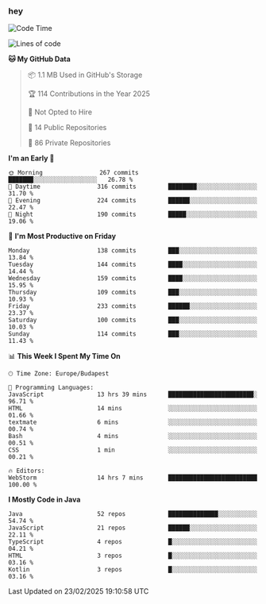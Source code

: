 ### hey

<!--START_SECTION:waka-->
![Code Time](http://img.shields.io/badge/Code%20Time-1%2C095%20hrs%2018%20mins-blue)

![Lines of code](https://img.shields.io/badge/From%20Hello%20World%20I%27ve%20Written-1.8%20million%20lines%20of%20code-blue)

**🐱 My GitHub Data** 

> 📦 1.1 MB Used in GitHub's Storage 
 > 
> 🏆 114 Contributions in the Year 2025
 > 
> 🚫 Not Opted to Hire
 > 
> 📜 14 Public Repositories 
 > 
> 🔑 86 Private Repositories 
 > 
**I'm an Early 🐤** 

```text
🌞 Morning                267 commits         ███████░░░░░░░░░░░░░░░░░░   26.78 % 
🌆 Daytime                316 commits         ████████░░░░░░░░░░░░░░░░░   31.70 % 
🌃 Evening                224 commits         ██████░░░░░░░░░░░░░░░░░░░   22.47 % 
🌙 Night                  190 commits         █████░░░░░░░░░░░░░░░░░░░░   19.06 % 
```
📅 **I'm Most Productive on Friday** 

```text
Monday                   138 commits         ███░░░░░░░░░░░░░░░░░░░░░░   13.84 % 
Tuesday                  144 commits         ████░░░░░░░░░░░░░░░░░░░░░   14.44 % 
Wednesday                159 commits         ████░░░░░░░░░░░░░░░░░░░░░   15.95 % 
Thursday                 109 commits         ███░░░░░░░░░░░░░░░░░░░░░░   10.93 % 
Friday                   233 commits         ██████░░░░░░░░░░░░░░░░░░░   23.37 % 
Saturday                 100 commits         ███░░░░░░░░░░░░░░░░░░░░░░   10.03 % 
Sunday                   114 commits         ███░░░░░░░░░░░░░░░░░░░░░░   11.43 % 
```


📊 **This Week I Spent My Time On** 

```text
🕑︎ Time Zone: Europe/Budapest

💬 Programming Languages: 
JavaScript               13 hrs 39 mins      ████████████████████████░   96.71 % 
HTML                     14 mins             ░░░░░░░░░░░░░░░░░░░░░░░░░   01.66 % 
textmate                 6 mins              ░░░░░░░░░░░░░░░░░░░░░░░░░   00.74 % 
Bash                     4 mins              ░░░░░░░░░░░░░░░░░░░░░░░░░   00.51 % 
CSS                      1 min               ░░░░░░░░░░░░░░░░░░░░░░░░░   00.21 % 

🔥 Editors: 
WebStorm                 14 hrs 7 mins       █████████████████████████   100.00 % 
```

**I Mostly Code in Java** 

```text
Java                     52 repos            ██████████████░░░░░░░░░░░   54.74 % 
JavaScript               21 repos            ██████░░░░░░░░░░░░░░░░░░░   22.11 % 
TypeScript               4 repos             █░░░░░░░░░░░░░░░░░░░░░░░░   04.21 % 
HTML                     3 repos             █░░░░░░░░░░░░░░░░░░░░░░░░   03.16 % 
Kotlin                   3 repos             █░░░░░░░░░░░░░░░░░░░░░░░░   03.16 % 
```




 Last Updated on 23/02/2025 19:10:58 UTC
<!--END_SECTION:waka-->
